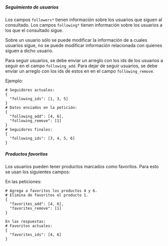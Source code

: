 ##### Seguimiento de usuarios

Los campos `followers*` tienen información sobre los usuarios que siguen al consultado.
Los campos `following*` tienen información sobre los usuarios a los que el consultado sigue.

Sobre un usuario sólo se puede modificar la información de a cuales usuarios sigue, no se puede
modificar información relacionada con quienes siguen a dicho usuario.

Para seguir usuarios, se debe enviar un arreglo con los ids de los usuarios a seguir en el campo
`following_add`. Para dejar de seguir usuarios, se debe enviar un arreglo con los ids de estos en
en el campo `following_remove`.

Ejemplo:

```
# Seguidores actuales:
{
  "following_ids": [1, 3, 5]
}
# Datos enviados en la petición:
{
  "following_add": [4, 6],
  "following_remove": [1]
}
# Seguidores finales:
{
  "following_ids": [3, 4, 5, 6]
}
```

##### Productos favoritos

Los usuarios pueden tener productos marcados como favoritos. Para esto se usan los siguientes campos:

En las peticiones:
```
# Agrega a favoritos los productos 4 y 6.
# Elimina de favoritos el producto 1.
{
  "favorites_add": [4, 6],
  "favorites_remove": [1]
}
```
```
En las respuestas:
# Favoritos actuales:
{
  "favorites_ids": [4, 6]
}
```
